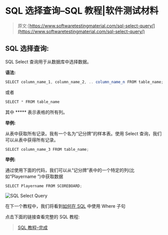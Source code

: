 # SQL 选择查询–SQL 教程|软件测试材料

> 原文:[https://www.softwaretestingmaterial.com/sql-select-query/](https://www.softwaretestingmaterial.com/sql-select-query/)

## **SQL 选择查询:**

SQL Select 查询用于从数据库中选择数据。

**语法:**

```java
SELECT column_name_1, column_name_2, .. column_name_n FROM table_name;
```

或者

```java
SELECT * FROM table_name
```

其中 ***** 表示表格的所有列。

**举例:**

从表中获取所有记录。我有一个名为“记分牌”的样本表。使用 Select 查询，我们可以从表中获得所有记录。

```java
SELECT column_name_3 FROM table_name;
```

**举例:**

通过使用下面的代码，我们可以从“记分牌”表中的一个特定的列(比如“Playername ”)中获取数据

```java
SELECT Playername FROM SCOREBOARD;
```

![SQL Select Query](img/f02333fc9a4cd3c3cadaa5511aaa1dff.png)

在下一个教程中，我们将看到[如何在 SQL](https://www.softwaretestingmaterial.com/sql-where-clause/) 中使用 Where 子句

点击下面的链接查看完整的 SQL 教程:

> [SQL 教程–完成](https://www.softwaretestingmaterial.com/sql-tutorial-complete/)